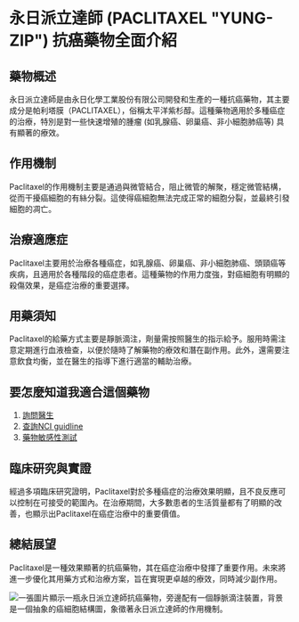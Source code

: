 # 永日派立達師 (PACLITAXEL "YUNG-ZIP") 抗癌藥物全面介紹

## 藥物概述

永日派立達師是由永日化學工業股份有限公司開發和生產的一種抗癌藥物，其主要成分是帕利塔膜（PACLITAXEL），俗稱太平洋紫杉醇。這種藥物適用於多種癌症的治療，特別是對一些快速增殖的腫瘤 (如乳腺癌、卵巢癌、非小細胞肺癌等) 具有顯著的療效。

## 作用機制

Paclitaxel的作用機制主要是通過與微管結合，阻止微管的解聚，穩定微管結構，從而干擾癌細胞的有絲分裂。這使得癌細胞無法完成正常的細胞分裂，並最終引發細胞的凋亡。

## 治療適應症

Paclitaxel主要用於治療各種癌症，如乳腺癌、卵巢癌、非小細胞肺癌、頭頸癌等疾病，且適用於各種階段的癌症患者。這種藥物的作用力度強，對癌細胞有明顯的殺傷效果，是癌症治療的重要選擇。

## 用藥須知

Paclitaxel的給藥方式主要是靜脈滴注，劑量需按照醫生的指示給予。服用時需注意定期進行血液檢查，以便於隨時了解藥物的療效和潛在副作用。此外，還需要注意飲食均衡，並在醫生的指導下進行適當的輔助治療。

## 要怎麼知道我適合這個藥物

1. [詢問醫生](./text/1-1.html)
2. [查詢NCI guidline](./text/1-2.html)
3. [藥物敏感性測試](./text/1-3.html)

## 臨床研究與實證

經過多項臨床研究證明，Paclitaxel對於多種癌症的治療效果明顯，且不良反應可以控制在可接受的範圍內。在治療期間，大多數患者的生活質量都有了明顯的改善，也顯示出Paclitaxel在癌症治療中的重要價值。

## 總結展望

Paclitaxel是一種效果顯著的抗癌藥物，其在癌症治療中發揮了重要作用。未來將進一步優化其用藥方式和治療方案，旨在實現更卓越的療效，同時減少副作用。

![一張圖片顯示一瓶永日派立達師抗癌藥物，旁邊配有一個靜脈滴注裝置，背景是一個抽象的癌細胞結構圖，象徵著永日派立達師的作用機制。](None)